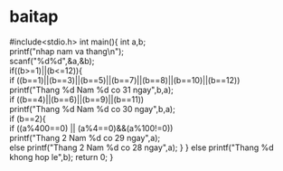 # baitap

#include<stdio.h>
int main(){
    int a,b;    
    printf("nhap nam va thang\n");    
    scanf("%d%d",&a,&b);   
    if((b>=1)||(b<=12)){       
        if ((b==1)||(b==3)||(b==5)||(b==7)||(b==8)||(b==10)||(b==12))       
             printf("Thang %d Nam %d co 31 ngay",b,a);    
        if ((b==4)||(b==6)||(b==9)||(b==11))       
             printf("Thang %d Nam %d co 30 ngay",b,a);    
        if (b==2){       
              if ((a%400==0) || (a%4==0)&&(a%100!=0))              
                   printf("Thang 2 Nam %d co 29 ngay",a);       
              else printf("Thang 2 Nam %d co 28 ngay",a);
        }
    }
    else
         printf("Thang %d khong hop le",b);
    return 0;
}
